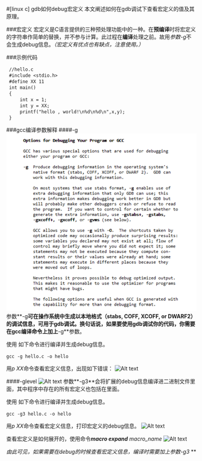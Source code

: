 #[linux c] gdb如何debug宏定义
 本文阐述如何在gdb调试下查看宏定义的值及其原理。
 
###宏定义
宏定义是C语言提供的三种预处理功能中的一种。在**预编译**时将宏定义的字符串作简单的替换，并不参与计算。此过程在**编译**处理之前。故用*参数-g*不会生成debug信息。*（宏定义有优点也有缺点，注意使用。）*

###示例代码
 
	 //hello.c 
     #include <stdio.h>
     #define XX 11
     int main()
     {
	     int x = 1;
	     int y = XX;
	     printf("hello , world!\n%d\n%d\n",x,y);
	 }

###gcc编译参数解释
####-g
![Alt text](pic/1486717946336.png) 
参数**-g**可在操作系统中生成以本地格式（stabs,  COFF, XCOFF, or DWARF2）的调试信息，可用于gdb调试。换句话说，如果要使用gdb调试你的代码，你需要在gcc编译命令上加上**-g**参数。

使用 如下命令进行编译并生成debug信息。

    gcc -g hello.c -o hello

用*p XX*命令查看宏定义信息，出现如下错误：
![Alt text](./1486834887840.png)


####-glevel
 ![Alt text](./1486720608780.png)
 参数**-g3**会将扩展的debug信息编译进二进制文件里面，其中程序中存在的所有宏定义也包括在里面。
 
使用 如下命令进行编译并生成debug信息。

    gcc -g3 hello.c -o hello

用*p XX*命令查看宏定义信息，打印宏定义的debug信息。
![Alt text](./1486835771208.png)

 
 查看宏定义是如何展开的，使用命令***macro expand*** *macro_name*
![Alt text](./1486836012127.png)

**由此可见，如果需要在debug的时候查看宏定义信息，编译时需要加上参数*-g3* **
